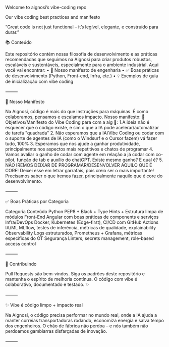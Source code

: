 Welcome to aignosi’s vibe-coding repo

Our vibe coding best practices and manifesto

“Great code is not just functional – it’s legível, elegante, e construído para durar.”

📚 Conteúdo

Este repositório contém nossa filosofia de desenvolvimento e as práticas recomendadas que seguimos na Aignosi para criar produtos robustos, escaláveis e sustentáveis, especialmente para o ambiente industrial. Aqui você vai encontrar:
	•	🧠 Nosso manifesto de engenharia
	•	✅ Boas práticas de desenvolvimento (Python, Front-end, Infra, etc.)
	•	💡 Exemplos de guia de inicialização com vibe coding

⸻

🧭 Nosso Manifesto

Na Aignosi, código é mais do que instruções para máquinas. É como colaboramos, pensamos e escalamos impacto. Nosso manifesto:
	:mega: Objetivos/Manifesto do Vibe Coding para com a aig :rotating_light::
  1.A ideia não é esquecer que o código existe, e sim o que a IA pode acelerar/automatizar de tarefa "quadrada"
  2. Não esperamos que a IA/Vibe Coding ou codar com o suporte de agentes de IA (como o Windsurf e o Cursor fazem) vá fazer tudo, 100%
  3. Esperamos que nos ajude a ganhar produtividade, principalmente nos aspectos mais repetitivos e chatos de programar
  4. Vamos avaliar o ganho de codar com agente em relação a já codar com co-pilot, função de tab e auxílio do chatGPT. Existe mesmo ganho? E qual é?
  5. NÃO IREMOS DEIXAR DE PROGRAMAR/DESENVOLVER AQUILO QUE É CORE! Deixei esse em letrar garrafais, pois creio ser o mais importante! Precisamos saber o que
  iremos fazer, principalmente naquilo que é core do desenvolvimento.

⸻

✅ Boas Práticas por Categoria

Categoria	Conteúdo
Python	PEP8 + Black + Type Hints + Estrutura limpa de módulos
Front-End	Angular com boas práticas de components e serviços
Infra/DevOps	Docker, Kubernetes (Edge-first), CI/CD com GitHub Actions
IA/ML	MLflow, testes de inferência, métricas de qualidade, explainability
Observability	Logs estruturados, Prometheus + Grafana, métricas específicas do OT
Segurança	Linters, secrets management, role-based access control

⸻

🤝 Contribuindo

Pull Requests são bem-vindos. Siga os padrões deste repositório e mantenha o espírito de melhoria contínua. O código com vibe é colaborativo, documentado e testado. ✨

⸻

✨ Vibe é código limpo + impacto real

Na Aignosi, o código precisa performar no mundo real, onde a IA ajuda a manter correias transportadoras rodando, economiza energia e salva tempo dos engenheiros. O chão de fábrica não perdoa – e nós também não perdoamos gambiarras disfarçadas de inovação.

⸻
